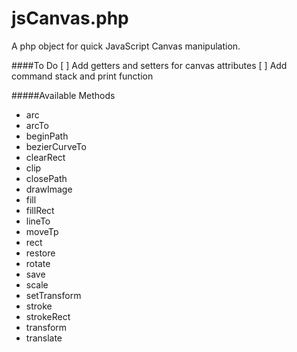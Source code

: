 # jsCanvas.php
A php object for quick JavaScript Canvas manipulation.

####To Do
[ ] Add getters and setters for canvas attributes
[ ] Add command stack and print function


#####Available Methods
- arc
- arcTo
- beginPath
- bezierCurveTo
- clearRect
- clip
- closePath
- drawImage
- fill
- fillRect
- lineTo
- moveTp
- rect
- restore
- rotate
- save
- scale
- setTransform
- stroke
- strokeRect
- transform
- translate
